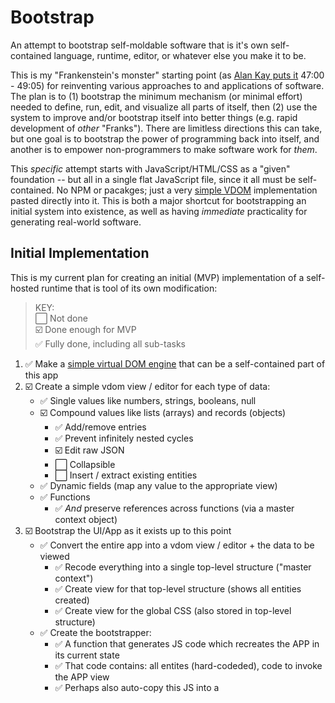 # Bootstrap
An attempt to bootstrap self-moldable software that is it's own self-contained language, runtime, editor, or whatever else you make it to be.

This is my "Frankenstein's monster" starting point (as [Alan Kay puts it](https://youtu.be/YyIQKBzIuBY?t=47m) 47:00 - 49:05) for reinventing various approaches to and applications of software. The plan is to (1) bootstrap the minimum mechanism (or minimal effort) needed to define, run, edit, and visualize all parts of itself, then (2) use the system to improve and/or bootstrap itself into better things (e.g. rapid development of _other_ "Franks"). There are limitless directions this can take, but one goal is to bootstrap the power of programming back into itself, and another is to empower non-programmers to make software work for _them_.

This _specific_ attempt starts with JavaScript/HTML/CSS as a "given" foundation -- but all in a single flat JavaScript file, since it all must be self-contained. No NPM or pacakges; just a very [simple VDOM](https://github.com/d-cook/vdom) implementation pasted directly into it. This is both a major shortcut for bootstrapping an initial system into existence, as well as having _immediate_ practicality for generating real-world software.

## Initial Implementation

This is my current plan for creating an initial (MVP) implementation of a self-hosted runtime that is tool of its own modification:

> KEY:
> <br>:white_large_square:    Not done
> <br>:ballot_box_with_check: Done enough for MVP
> <br>:white_check_mark:      Fully done, including all sub-tasks

1. :white_check_mark:      Make a [simple virtual DOM engine](https://github.com/d-cook/vdom) that can be a self-contained part of this app
2. :ballot_box_with_check: Create a simple vdom view / editor for each type of data:
   - :white_check_mark:      Single values like numbers, strings, booleans, null
   - :ballot_box_with_check: Compound values like lists (arrays) and records (objects)
     - :white_check_mark:      Add/remove entries
     - :white_check_mark:      Prevent infinitely nested cycles
     - :ballot_box_with_check: Edit raw JSON
     - :white_large_square:    Collapsible
     - :white_large_square:    Insert / extract existing entities
   - :white_check_mark:      Dynamic fields (map any value to the appropriate view)
   - :white_check_mark:      Functions
     - :white_check_mark:      _And_ preserve references across functions (via a master context object)
3. :ballot_box_with_check: Bootstrap the UI/App as it exists up to this point
   - :white_check_mark:      Convert the entire app into a vdom view / editor + the data to be viewed
     - :white_check_mark:      Recode everything into a single top-level structure ("master context")
     - :white_check_mark:      Create view for that top-level structure (shows all entities created)
     - :white_check_mark:      Create view for the global CSS (also stored in top-level structure)
   - :white_check_mark:      Create the bootstrapper:
     - :white_check_mark:      A function that generates JS code which recreates the APP in its current state
     - :white_check_mark:      That code contains: all entites (hard-codeded), code to invoke the APP view
     - :white_check_mark:      Perhaps also auto-copy this JS into a <script> tag, so that simply saving the page creates a bootstrapping HTML doc
   - :white_large_square:    Make it easier to edit the running system without crashing it
     - :white_large_square:    A (temporary?) way to edit and test / toggle _copies_ of the system (or its code) within itself 

_At this point, further development is done within the running system itself. "Source files" become auto-generated._

4. :white_large_square:    Create the self-running runtime
   - :white_large_square:    A data-representation of code and [an interpreter](https://github.com/d-cook/Interact) that runs such code
   - :white_large_square:    The interpreter & all operations are stored in the top-level structure (thus it can inspect and modify itself)
5. :white_large_square:    Migrate the system (thus far) into the runtime
   - :white_large_square:    Wrap the existing code (as-is) into a structure that the runtime can run
   - :white_large_square:    Modifiy the "bootstrapper" to invoke system initialization _via the interpreter_
6. :white_large_square:    Convert everything (app & runtime) into the interpreted representation
   - :white_large_square:    Create a better view for runtime data-representation of code
     - :white_large_square:    Either a nested-expressions view of the code...
       - My [original implementation](https://github.com/d-cook/Objects) was based on expression-lists that were easy enough to understand.
       - My [re-envisioned model](https://github.com/d-cook/Interact) is more powerful (e.g. a DAG with direct references), but not great in raw form.
       - There is a straightfoward way to convert the new DAG model into nested expressions
     - :white_large_square:    And/or make the DAG / sequence of instructions model more palpable:
       - :white_large_square:    Show names of referenced entities, rather than the numeric indexes that describe "where" they are
       - :white_large_square:    Code by clicking on which operation to perform and which entities to perform it on
   - :white_large_square:    Recode (nearly) everything to the new representation, verifying before ditching the old code
     - :white_large_square:    Including the interpreter, but don't delete the native interpreter just yet
7. :white_large_square:      Bootstrap the native runtime from itself
   - :white_large_square:      Create a compiler (function) that converts the new representation into JavaScript code'
     - :white_large_square:      Mainly just nested function-calls to existing (in-runtime) functions
     - :white_large_square:      Might recognize certain operators. Perhaps a mapping of op functions to syntax?
   - :white_large_square:      Provide a way to modify / recompile the interpreter without crashing the runtime
     - Build upon the "edit system without crashing it" solution, or make something similar?
   - :white_large_square:      Modify the boostrap-generator to:
     - :white_large_square:      Regenerate the native interpreter by compiling the new one
     - :white_large_square:      Inject the resulting native interpreter into the bootstrapper
     - :white_large_square:      Modify bootstrapper to invoke (then forget or delete) the native interpreter

_At this point, the runtime provides its own means (e.g. tools & language) for viewing, editing, and defining itself, or anything within it_

8. With the MVP now complete, use it as it's own vehicle for further development and exploration

## Further development & exploration

Once the runtime is fully self-hosted (above), it can be utilized & adapted to explore new possibilities.

The possibilities are potentially limitless, but here are some that I have in mind:

#### Use the runtime to modify itself further

It would be incredibily irconic to develop a tool that bootstraps the generative power of software into itself, without utilizing any of that power in the development of said tool. Thus, the MVP is intentionally minimal and crude, so that that power can be utilized as early as possible to make further development & exploration more practical & achievable.

With the MVP complete, any changes in representation, tooling, generativity, etc. can be immediately utilized _as they come_, while also serving as an immediately observable a proof of concept (POC) for how they improve further development of themselves and/or other things.
   
There are many directions this can take, but options can be explored in parallel because:
- The runtime be used to create & test separate implementations of itself or whatever else
- Alternate runtimes (or other things) can be sandboxed (i.e. run & tested in isolation)
- Changes can be done programmatically, and anything can be programmatically generated
- The runtime can be swapped out piece-by-piece OR wholesale with something else, while running
- The runtime can be copied or regenerated at a whim, along with anything within it at the time

#### Bootstrap the power of software back into software development

Software provides powerfully generative and dynamic tools & interfaces to do things that would be entirely impractical or impossible otherwise. Ironically, that same power is massively unutilized in the _development_ of said software. Instead of dynamic or generative representations, the software developer works with static, rigourously _written out descriptions_ **of** those dynamic and generative models.

This is a limitation of "programming languages", wherein the representation of software and the runtime implications of that representation, are governed by set-in-stone limitations of a system outside of your control (e.g. a compiler or runtime). Creating a new language only shifts the problem: coding up an entire compiler or runtime is a lot of extra work that must be done in (and under the limitations of) some other already existing language. And then you are _still_ stuck with a set-in-stone limitations, albeit ones you can change through rigorous more modification.

An alternative is to replace (or supplement) "source code" with whatever "living" (running) representations, models, etc. that best (i.e. more simply or directly) convey what the software "is" and "does", along with whatever (also "live") tools, interfaces, views, etc. that best allow the developer to work with (e.g. modify, generate, query, test) those models. A fully self-running live-representation allows such things to be defined in terms of themselves or each other, without ultimately falling back on rigorously written out textual descriptions that are just shifted up level.

#### TODO: Make sections (as above) for the following:
   
   - Make better tools / alternatives to text-based "coding":
     - Operate on values by manipulating them as objects, and your actions as recorded as code
     - Boxes and arrows?
     - Code that generates other code (e.g. from some business model)
     - Explore other "language" models, e.g. static types
       - Enforced by UI instead of compiler (i.e. can only build valid structures)
   - Drag & drop editor for HTML / VDOM / CSS
   - Drag & drop shapes to create SVG images / graphics
   - Evolving this system / App:
     - Since everything about it is modifiable within itself, you can mold it into a totally different paradigm or system
     - Bootstrap the system to a different language or platform (assembly, JVM, CLR, etc.)
       - The only parts that are "native code" are:
         - Basic operations (+, -, if, etc)
         - Some implementation of lists & records (you get this for free in JavaScript)
         - Basic graphics commands (e.g. VDOM, SVG, or some other "line here, box there" model)
         - The code that the compiler outputs as the native equivalent of invoking a function
       - Recode (copy) _just_ the native code for those parts for some other platform
       - Run the bootstrap-generator using _that_ spec, and run the resulting output on the new platform
       - BOOM! The same app is now running (exactly as you left it) on that other platform.
     - This running system can serialize itself and transfer itself over the wire (e.g. HTTP)
